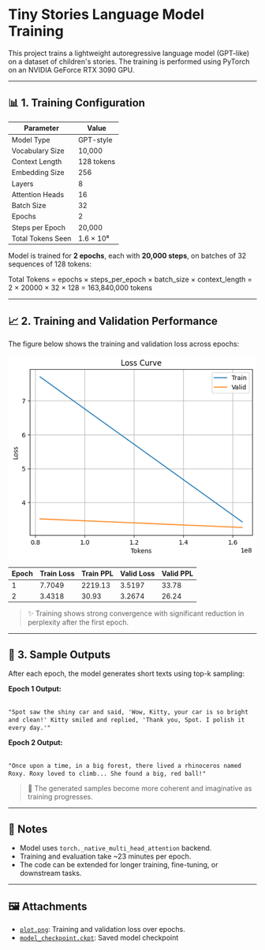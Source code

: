 
# Tiny Stories Language Model Training

This project trains a lightweight autoregressive language model (GPT-like) on a dataset of children's stories. The training is performed using PyTorch on an NVIDIA GeForce RTX 3090 GPU.

---

## 📊 1. Training Configuration

| Parameter          | Value         |
|--------------------|---------------|
| Model Type         | GPT-style     |
| Vocabulary Size    | 10,000        |
| Context Length     | 128 tokens    |
| Embedding Size     | 256           |
| Layers             | 8             |
| Attention Heads    | 16            |
| Batch Size         | 32            |
| Epochs             | 2             |
| Steps per Epoch    | 20,000        |
| Total Tokens Seen  | 1.6 × 10⁸     |

Model is trained for **2 epochs**, each with **20,000 steps**, on batches of 32 sequences of 128 tokens:



Total Tokens = epochs × steps\_per\_epoch × batch\_size × context\_length
\= 2 × 20000 × 32 × 128 = 163,840,000 tokens



---

## 📈 2. Training and Validation Performance

The figure below shows the training and validation loss across epochs:

![Loss Plot](./plot.png)

| Epoch | Train Loss | Train PPL | Valid Loss | Valid PPL |
|-------|------------|-----------|------------|-----------|
| 1     | 7.7049     | 2219.13   | 3.5197     | 33.78     |
| 2     | 3.4318     | 30.93     | 3.2674     | 26.24     |

> ✨ Training shows strong convergence with significant reduction in perplexity after the first epoch.

---

## 📄 3. Sample Outputs

After each epoch, the model generates short texts using top-k sampling:

**Epoch 1 Output:**
```

"Spot saw the shiny car and said, 'Wow, Kitty, your car is so bright and clean!' Kitty smiled and replied, 'Thank you, Spot. I polish it every day.'"

```

**Epoch 2 Output:**
```

"Once upon a time, in a big forest, there lived a rhinoceros named Roxy. Roxy loved to climb... She found a big, red ball!"

```

> 🐣 The generated samples become more coherent and imaginative as training progresses.

---

## 📌 Notes

- Model uses `torch._native_multi_head_attention` backend.
- Training and evaluation take ~23 minutes per epoch.
- The code can be extended for longer training, fine-tuning, or downstream tasks.

---

## 🖼 Attachments

- [`plot.png`](./plot.png): Training and validation loss over epochs.
- [`model_checkpoint.ckpt`](./model_checkpoint.zip): Saved model checkpoint
```
